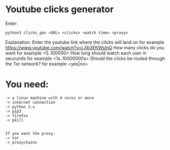 # Youtube clicks generator

Enter:
  
    python3 clicks_gen <URL> <clicks> <watch time> <proxy>
  
Explanation:
    <URL>
        Enter the youtube link where the clicks will land on
        for example <https://www.youtube.com/watch?v=LXb3EKWsInQ>
    <clicks> 
        How many clicks do you want
        for example <5..100000>
    <watch time> 
        How long should watch each user in secounds
        for example <1s..10000000s>
    <proxy> 
        Should the clicks be routed through the Tor network?
        for example <yes|no>

# You need:
    -> a linux mashine with 4 cores or more
    -> internet connection
    -> python 3.x
    -> pip3
    -> firefox
    -> pkill
    
    
    If you want the proxy:
    -> tor
    -> proxychains
    
